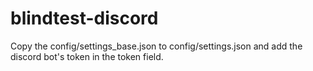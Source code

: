 # blindtest-discord
Copy the config/settings_base.json to config/settings.json
and add the discord bot's token in the token field.
